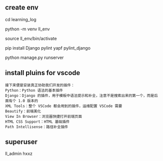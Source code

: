 ## create env
cd learning_log

python -m venv ll_env

source ll_env/bin/activate

pip install Django pylint yapf pylint_django

python manage.py runserver

## install pluins for vscode

    接下来便是安装真正协助我们开发的插件：
    Python：Python 语法的基本插件
    Django：Django 的插件，用于模板中语法提示和补全，注意不是搜索出来的第一个，而是后面有个 1.0 版本的
    XML Tools：整个 VSCode 都会用到的插件，运维配置 VSCode 需要
    Beautify：前端美化
    View In Browser：浏览器快捷打开前端页面
    HTML CSS Support：HTML 基础插件
    Path Intellisense：路径补全插件

## superuser

ll_admin   hxxz

